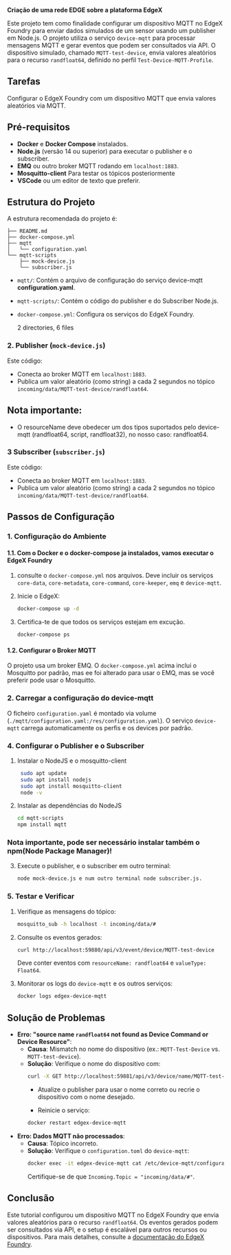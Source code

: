 **Criação de uma rede EDGE sobre a plataforma EdgeX**

Este projeto tem como finalidade configurar um dispositivo MQTT no EdgeX Foundry para enviar dados simulados de um sensor usando um publisher em Node.js. O projeto utiliza o serviço `device-mqtt` para processar mensagens MQTT e gerar eventos que podem ser consultados via API. O dispositivo simulado, chamado `MQTT-test-device`, envia valores aleatórios para o recurso `randfloat64`, definido no perfil `Test-Device-MQTT-Profile`.

## Tarefas
Configurar o EdgeX Foundry com um dispositivo MQTT que envia valores aleatórios via MQTT.

## Pré-requisitos
- **Docker** e **Docker Compose** instalados.
- **Node.js** (versão 14 ou superior) para executar o publisher e o subscriber.
- **EMQ** ou outro broker MQTT rodando em `localhost:1883`.
- **Mosquitto-client** Para testar os tópicos posteriormente
- **VSCode** ou um editor de texto que preferir.

## Estrutura do Projeto
A estrutura recomendada do projeto é:

    ├── README.md
    ├── docker-compose.yml
    ├── mqtt
    │   └── configuration.yaml 
    └── mqtt-scripts
        ├── mock-device.js
        └── subscriber.js

- `mqtt/`: Contém o arquivo de configuração do serviço device-mqtt **configuration.yaml**.
- `mqtt-scripts/`: Contém o código do publisher e do Subscriber Node.js.
- `docker-compose.yml`: Configura os serviços do EdgeX Foundry.

    2 directories, 6 files

### 2. Publisher (`mock-device.js`)
Este código:
- Conecta ao broker MQTT em `localhost:1883`.
- Publica um valor aleatório (como string) a cada 2 segundos no tópico `incoming/data/MQTT-test-device/randfloat64`.
## Nota importante:
 - O resourceName deve obedecer um dos tipos suportados pelo device-mqtt (randfloat64, script, randfloat32), no nosso caso: randfloat64.

### 3 Subscriber (`subscriber.js`)
Este código:
- Conecta ao broker MQTT em `localhost:1883`.
- Publica um valor aleatório (como string) a cada 2 segundos no tópico `incoming/data/MQTT-test-device/randfloat64`.

## Passos de Configuração

### 1. Configuração do Ambiente
#### 1.1. Com o Docker e o docker-compose ja instalados, vamos executar o EdgeX Foundry

1. consulte o `docker-compose.yml` nos arquivos. Deve incluir os serviços `core-data`, `core-metadata`, `core-command`, `core-keeper`, `emq`  e `device-mqtt`.

2. Inicie o EdgeX:
   ```bash
   docker-compose up -d
   ```
3. Certifica-te de que todos os serviços estejam em excução.
   ```bash
   docker-compose ps
   ```

#### 1.2. Configurar o Broker MQTT
O projeto usa um broker EMQ. O `docker-compose.yml` acima inclui o Mosquitto por padrão, mas ee foi alterado para usar o EMQ, mas se você preferir pode usar o Mosquitto.

### 2. Carregar a configuração do device-mqtt
O ficheiro `configuration.yaml` é montado via volume (`./mqtt/configuration.yaml:/res/configuration.yaml`). O serviço `device-mqtt` carrega automaticamente os perfis e os devices por padrão.

### 4. Configurar o Publisher e o Subscriber
1. Instalar o NodeJS e o mosquitto-client

   ```bash
    sudo apt update
    sudo apt install nodejs
    sudo apt install mosquitto-client
    node -v
   ```
2. Instalar as dependências do NodeJS

   ```bash
   cd mqtt-scripts
   npm install mqtt
   ```
### Nota importante, pode ser necessário instalar também o npm(Node Package Manager)!

3. Execute o publisher, e o subscriber em outro terminal:
   ```bash
   node mock-device.js e num outro terminal node subscriber.js.
   ```

### 5. Testar e Verificar
1. Verifique as mensagens do tópico:
   ```bash
   mosquitto_sub -h localhost -t incoming/data/#
   ```

2. Consulte os eventos gerados:
   ```bash
   curl http://localhost:59880/api/v3/event/device/MQTT-test-device
   ```
   Deve conter eventos com `resourceName: randfloat64` e `valueType: Float64`.

3. Monitorar os logs do `device-mqtt` e os outros serviços:
   ```bash
   docker logs edgex-device-mqtt
   ```

## Solução de Problemas

- **Erro: "source name `randfloat64` not found as Device Command or Device Resource"**:
  - **Causa**: Mismatch no nome do dispositivo (ex.: `MQTT-Test-Device` vs. `MQTT-test-device`).
  - **Solução**: Verifique o nome do dispositivo com:
    ```bash
    curl -X GET http://localhost:59881/api/v3/device/name/MQTT-test-device
    ```
    - Atualize o publisher para usar o nome correto ou recrie o dispositivo com o nome desejado.

    - Reinicie o serviço:
    ```bash
    docker restart edgex-device-mqtt
    ```
- **Erro: Dados MQTT não processados**:
  - **Causa**: Tópico incorreto.
  - **Solução**: Verifique o `configuration.toml` do `device-mqtt`:
    ```bash
    docker exec -it edgex-device-mqtt cat /etc/device-mqtt/configuration.toml
    ```
    Certifique-se de que `Incoming.Topic = "incoming/data/#"`.

## Conclusão
Este tutorial configurou um dispositivo MQTT no EdgeX Foundry que envia valores aleatórios para o recurso `randfloat64`. Os eventos gerados podem ser consultados via API, e o setup é escalável para outros recursos ou dispositivos. Para mais detalhes, consulte a [documentação do EdgeX Foundry](https://docs.edgexfoundry.org/).
```